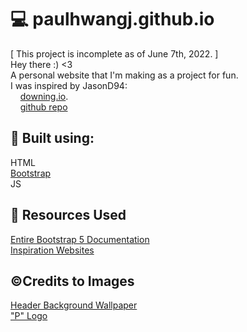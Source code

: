 # :computer: paulhwangj.github.io
[ This project is incomplete as of June 7th, 2022. ]  
Hey there :) <3  
A personal website that I'm making as a project for fun.  
I was inspired by JasonD94:  
&nbsp;&nbsp;&nbsp;&nbsp;[downing.io](https://downing.io/).  
&nbsp;&nbsp;&nbsp;&nbsp;[github repo](https://github.com/JasonD94/jasond94.github.io)
  
## :hammer: Built using:
HTML  
[Bootstrap](https://getbootstrap.com/)  
JS  

## :open_file_folder: Resources Used
[Entire Bootstrap 5 Documentation](https://getbootstrap.com/docs/5.2/getting-started/introduction/)  
[Inspiration Websites](https://blog.hubspot.com/marketing/best-personal-websites)  

## :copyright:Credits to Images
[Header Background Wallpaper](https://wallpapercave.com/w/wp2757874)  
["P" Logo](https://www.istockphoto.com/vector/monogram-initial-p-letter-capital-creative-identity-emblem-mockup-for-business-card-gm1005545744-271473358)
